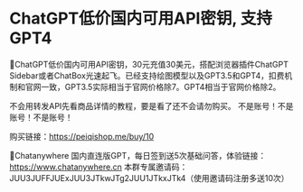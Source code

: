 # ChatGPT低价国内可用API密钥, 支持GPT4 

🚀ChatGPT低价国内可用API密钥，30元充值30美元，搭配浏览器插件ChatGPT Sidebar或者ChatBox光速起飞。已经支持绘图模型以及GPT3.5和GPT4，扣费机制和官网一致，GPT3.5实际相当于官网价格除7。GPT4相当于官网价格除2。

不会用转发API先看商品详情的教程，要是看了还不会请勿购买。
不是账号！不是账号！不是账号！

购买链接：https://peiqishop.me/buy/10

🚀Chatanywhere 国内直连版GPT，每日签到送5次基础问答，体验链接：https://www.chatanywhere.cn
本群专属邀请码：JUU3JUFFJUExJUU3JTkwJTg2JUU1JTkxJTk4（使用邀请码注册多送10次）
